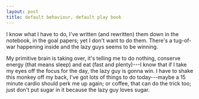 ```yaml
---
layout: post
title: default behaviour, default play book
---
```


I know what I have to do, I've written (and rewritten) them down in the notebook, in the goal papers; yet I don't want to do them. There's a tug-of-war happening inside and the lazy guys seems to be winning. 

My primitive brain is taking over, it's telling me to do nothing, conserve energy (that means sleep) and eat (fast and plenty)---I know that if I take my eyes off the focus for the day, the lazy guy is gonna win. I have to shake this monkey off my back, I've got lots of things to do today---maybe a 15 minute cardio should perk me up again; or coffee, that can do the trick too; just don't put sugar in it because the lazy guy loves sugar. 





